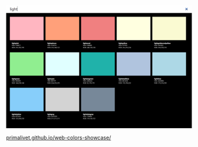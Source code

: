 ![](https://raw.githubusercontent.com/primalivet/web-colors-showcase/master/screenshot.png)

[primalivet.github.io/web-colors-showcase/](https://primalivet.github.io/web-colors-showcase/)